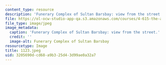 ```yaml
---
content_type: resource
description: 'Funerary Complex of Sultan Barsbay: view from the street.'
file: https://ol-ocw-studio-app-qa.s3.amazonaws.com/courses/4-615-the-architecture-of-cairo-spring-2002/3205690dcd68a9b325d43d99ae0a32a7_1123.jpeg
file_type: image/jpeg
image_metadata:
  caption: 'Funerary Complex of Sultan Barsbay: view from the street.'
  credit: ''
  image-alt: Funerary Complex of Sultan Barsbay
resourcetype: Image
title: 1123.jpeg
uid: 3205690d-cd68-a9b3-25d4-3d99ae0a32a7
---
```

